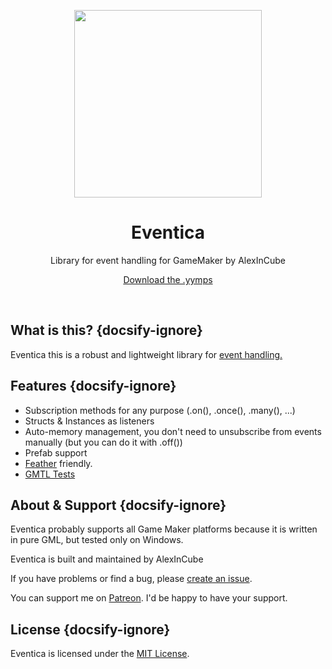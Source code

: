 <p align="center"><img src="https://raw.githubusercontent.com/alexincube/eventinca/main/LOGO.png" style="display:block; margin:auto; width:300px"></p>
<h1 align="center">Eventica</h1>
<p align="center">Library for event handling for GameMaker by AlexInCube</p>
<p align="center"><a href="https://github.com/AlexInCube/Eventica/releases/">Download the .yymps</a></p>

&nbsp;

## What is this? {docsify-ignore}

Eventica this is a robust and lightweight library for [event handling.](https://en.wikipedia.org/wiki/Event-driven_programming)

## Features {docsify-ignore}

- Subscription methods for any purpose (.on(), .once(), .many(), ...)
- Structs & Instances as listeners
- Auto-memory management, you don't need to unsubscribe from events manually (but you can do it with .off())
- Prefab support
- [Feather](https://manual.gamemaker.io/monthly/en/index.htm#t=Setting_Up_And_Version_Information%2FIDE_Preferences%2FFeather_Settings.htm) friendly.
- [GMTL Tests](https://github.com/DAndrewBox/GM-Testing-Library)

## About & Support {docsify-ignore}

Eventica probably supports all Game Maker platforms because it is written in pure GML, but tested only on Windows.

Eventica is built and maintained by AlexInCube

If you have problems or find a bug, please [create an issue](https://github.com/AlexInCube/Eventica/issues).

You can support me on [Patreon](https://www.patreon.com/c/alexincube). I'd be happy to have your support.

## License {docsify-ignore}

Eventica is licensed under the [MIT License](https://github.com/AlexInCube/Eventica/blob/main/LICENSE).